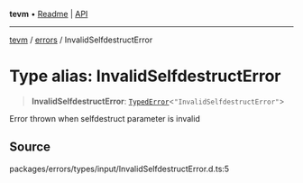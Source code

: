 **tevm** • [Readme](../../README.md) \| [API](../../modules.md)

***

[tevm](../../README.md) / [errors](../README.md) / InvalidSelfdestructError

# Type alias: InvalidSelfdestructError

> **InvalidSelfdestructError**: [`TypedError`](TypedError.md)\<`"InvalidSelfdestructError"`\>

Error thrown when selfdestruct parameter is invalid

## Source

packages/errors/types/input/InvalidSelfdestructError.d.ts:5
